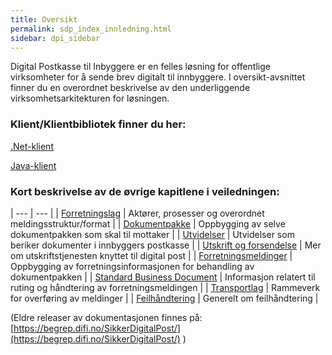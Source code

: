 ```yaml
---
title: Oversikt  
permalink: sdp_index_innledning.html
sidebar: dpi_sidebar
---
```


Digital Postkasse til Inbyggere er en felles løsning for offentlige virksomheter for å sende brev digitalt til innbyggere. I oversikt-avsnittet finner du en overordnet beskrivelse av den underliggende virksomhetsarkitekturen for løsningen.

### Klient/Klientbibliotek finner du her:

[.Net-klient](https://github.com/difi/sikker-digital-post-klient-dotnet)

[Java-klient](https://github.com/difi/sikker-digital-post-klient-java) 

### Kort beskrivelse av de øvrige kapitlene i veiledningen:

| --- | --- |
| [Forretningslag](sdp_forretningslag_index.html) | Aktører, prosesser og overordnet meldingsstruktur/format |
| [Dokumentpakke](dokumentpakke_index.html) | Oppbygging av selve dokumentpakken som skal til mottaker |
| [Utvidelser](sdp_utvidelser_index.html) | Utvidelser som beriker dokumenter i innbyggers postkasse |
| [Utskrift og forsendelse](sdp_index_utskrift.html) | Mer om utskriftstjenesten knyttet til digital post |
| [Forretningsmeldinger](sdp_index.html) | Oppbygging av forretningsinformasjonen for behandling av dokumentpakken |
| [Standard Business Document](standardbusinessdocument_index.html) | Informasjon relatert til ruting og håndtering av forretningsmeldingen |
| [Transportlag](sdp_transportlag_index.html) | Rammeverk for overføring av meldinger |
| [Feilhåndtering](sdp_feil_index.html) | Generelt om feilhåndtering |

(Eldre releaser av dokumentasjonen finnes på: [https://begrep.difi.no/SikkerDigitalPost/](https://begrep.difi.no/SikkerDigitalPost/) )
